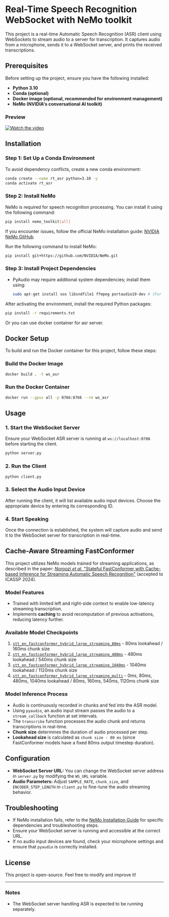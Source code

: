 # Real-Time Speech Recognition WebSocket with NeMo toolkit

This project is a real-time Automatic Speech Recognition (ASR) client using WebSockets to stream audio to a server for transcription. It captures audio from a microphone, sends it to a WebSocket server, and prints the received transcriptions.

## Prerequisites

Before setting up the project, ensure you have the following installed:

- **Python 3.10**
- **Conda (optional)**
- **Docker image (optional, recommended for environment management)**
- **NeMo (NVIDIA's conversational AI toolkit)**

### Preview

[![Watch the video](http://img.youtube.com/vi/1oNuXB4Yptg/0.jpg)](https://youtu.be/1oNuXB4Yptg)

## Installation

### Step 1: Set Up a Conda Environment

To avoid dependency conflicts, create a new conda environment:

```bash
conda create --name rt_asr python=3.10 -y
conda activate rt_asr
```

### Step 2: Install NeMo

NeMo is required for speech recognition processing. You can install it using the following command:

```bash
pip install nemo_toolkit[all]
```

If you encounter issues, follow the official NeMo installation guide: [NVIDIA NeMo GitHub](https://github.com/NVIDIA/NeMo).

Run the following command to install NeMo:

```bash
pip install git+https://github.com/NVIDIA/NeMo.git
```

### Step 3: Install Project Dependencies

- PyAudio may require additional system dependencies; install them using:
  ```bash
  sudo apt-get install sox libsndfile1 ffmpeg portaudio19-dev # (For Linux)
  ```
  
After activating the environment, install the required Python packages:

```bash
pip install -r requirements.txt
```

Or you can use docker container for asr server.

## Docker Setup

To build and run the Docker container for this project, follow these steps:

### Build the Docker Image

```bash
docker build . -t ws_asr
```

### Run the Docker Container
```bash
docker run --gpus all -p 8766:8766 --rm ws_asr
```

## Usage

### 1. Start the WebSocket Server

Ensure your WebSocket ASR server is running at `ws://localhost:8766` before starting the client.

```bash
python server.py
```

### 2. Run the Client

```bash
python client.py
```

### 3. Select the Audio Input Device

After running the client, it will list available audio input devices. Choose the appropriate device by entering its corresponding ID.

### 4. Start Speaking

Once the connection is established, the system will capture audio and send it to the WebSocket server for transcription in real-time.

## Cache-Aware Streaming FastConformer

This project utilizes NeMo models trained for streaming applications, as described in the paper: [*Noroozi et al.* "Stateful FastConformer with Cache-based Inference for Streaming Automatic Speech Recognition"](https://arxiv.org/abs/2312.17279) (accepted to ICASSP 2024).

### Model Features

- Trained with limited left and right-side context to enable low-latency streaming transcription.
- Implements **caching** to avoid recomputation of previous activations, reducing latency further.

### Available Model Checkpoints

1) [`stt_en_fastconformer_hybrid_large_streaming_80ms`](https://ngc.nvidia.com/catalog/models/nvidia:nemo:stt_en_fastconformer_hybrid_large_streaming_80ms) - 80ms lookahead / 160ms chunk size
2) [`stt_en_fastconformer_hybrid_large_streaming_480ms`](https://ngc.nvidia.com/catalog/models/nvidia:nemo:stt_en_fastconformer_hybrid_large_streaming_480ms) - 480ms lookahead / 540ms chunk size
3) [`stt_en_fastconformer_hybrid_large_streaming_1040ms`](https://ngc.nvidia.com/catalog/models/nvidia:nemo:stt_en_fastconformer_hybrid_large_streaming_1040ms) - 1040ms lookahead / 1120ms chunk size
4) [`stt_en_fastconformer_hybrid_large_streaming_multi`](https://ngc.nvidia.com/catalog/models/nvidia:nemo:stt_en_fastconformer_hybrid_large_streaming_multi) - 0ms, 80ms, 480ms, 1040ms lookahead / 80ms, 160ms, 540ms, 1120ms chunk size

### Model Inference Process

- Audio is continuously recorded in chunks and fed into the ASR model.
- Using `pyaudio`, an audio input stream passes the audio to a `stream_callback` function at set intervals.
- The `transcribe` function processes the audio chunk and returns transcriptions in real-time.
- **Chunk size** determines the duration of audio processed per step.
- **Lookahead size** is calculated as `chunk size - 80 ms` (since FastConformer models have a fixed 80ms output timestep duration).

## Configuration

- **WebSocket Server URL:** You can change the WebSocket server address in `server.py` by modifying the `WS_URL` variable.
- **Audio Parameters:** Adjust `SAMPLE_RATE`, `chunk_size`, and `ENCODER_STEP_LENGTH` in `client.py` to fine-tune the audio streaming behavior.

## Troubleshooting

- If NeMo installation fails, refer to the [NeMo Installation Guide](https://github.com/NVIDIA/NeMo) for specific dependencies and troubleshooting steps.
- Ensure your WebSocket server is running and accessible at the correct URL.
- If no audio input devices are found, check your microphone settings and ensure that `pyaudio` is correctly installed.

## License

This project is open-source. Feel free to modify and improve it!

---

### Notes
- The WebSocket server handling ASR is expected to be running separately.



